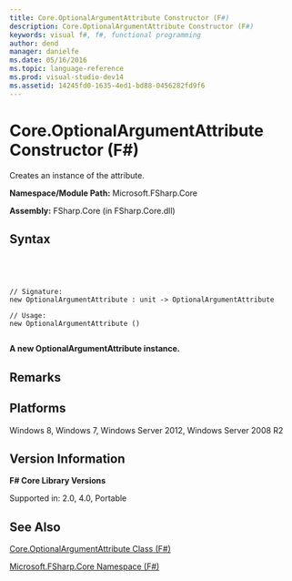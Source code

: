 ```yaml
---
title: Core.OptionalArgumentAttribute Constructor (F#)
description: Core.OptionalArgumentAttribute Constructor (F#)
keywords: visual f#, f#, functional programming
author: dend
manager: danielfe
ms.date: 05/16/2016
ms.topic: language-reference
ms.prod: visual-studio-dev14
ms.assetid: 14245fd0-1635-4ed1-bd88-0456282fd9f6 
---
```


# Core.OptionalArgumentAttribute Constructor (F#)

Creates an instance of the attribute.

**Namespace/Module Path:** Microsoft.FSharp.Core

**Assembly:** FSharp.Core (in FSharp.Core.dll)


## Syntax



```




// Signature:
new OptionalArgumentAttribute : unit -> OptionalArgumentAttribute

// Usage:
new OptionalArgumentAttribute ()


```




**A new OptionalArgumentAttribute instance.**
## Remarks

## Platforms
Windows 8, Windows 7, Windows Server 2012, Windows Server 2008 R2


## Version Information
**F# Core Library Versions**

Supported in: 2.0, 4.0, Portable




## See Also
[Core.OptionalArgumentAttribute Class &#40;F&#35;&#41;](Core.OptionalArgumentAttribute-Class-%5BFSharp%5D.md)

[Microsoft.FSharp.Core Namespace &#40;F&#35;&#41;](Microsoft.FSharp.Core-Namespace-%5BFSharp%5D.md)

